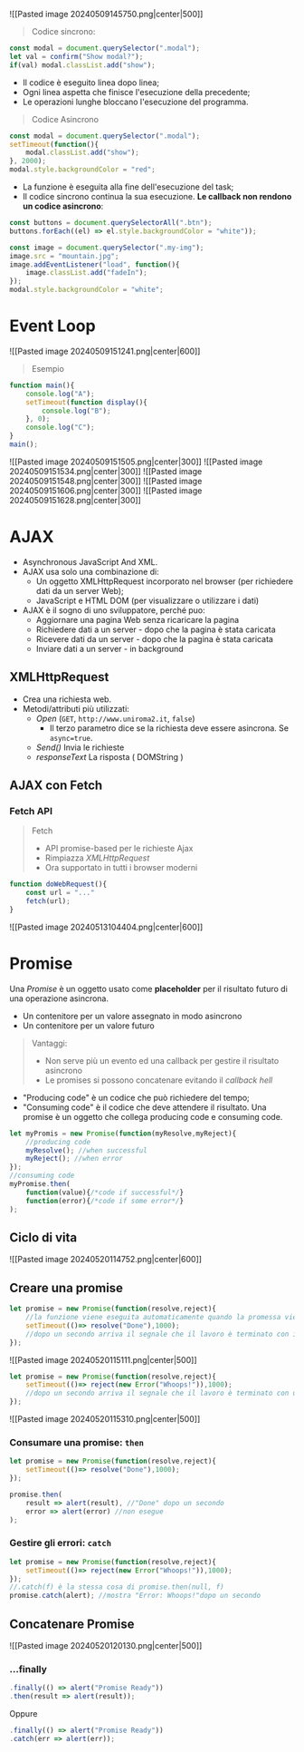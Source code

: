 ![[Pasted image 20240509145750.png|center|500]]

> Codice sincrono:

```js
const modal = document.querySelector(".modal");
let val = confirm("Show modal?");
if(val) modal.classList.add("show");
```

- Il codice è eseguito linea dopo linea;
- Ogni linea aspetta che finisce l'esecuzione della precedente;
- Le operazioni lunghe bloccano l'esecuzione del programma.

> Codice Asincrono

```js
const modal = document.querySelector(".modal");
setTimeout(function(){
	modal.classList.add("show");
}, 2000);
modal.style.backgroundColor = "red";
```

- La funzione è eseguita alla fine dell'esecuzione del task;
- Il codice sincrono continua la sua esecuzione.
**Le callback non rendono un codice asincrono**:
```js
const buttons = document.querySelectorAll(".btn");
buttons.forEach((el) => el.style.backgroundColor = "white"));
```

```js
const image = document.querySelector(".my-img");
image.src = "mountain.jpg";
image.addEventListener("load", function(){
	image.classList.add("fadeIn");
});
modal.style.backgroundColor = "white";
```
# Event Loop
![[Pasted image 20240509151241.png|center|600]]

>Esempio

```js
function main(){
	console.log("A");
	setTimeout(function display(){
		console.log("B");
	}, 0);
	console.log("C");
}
main();
```
![[Pasted image 20240509151505.png|center|300]]
![[Pasted image 20240509151534.png|center|300]]
![[Pasted image 20240509151548.png|center|300]]
![[Pasted image 20240509151606.png|center|300]]
![[Pasted image 20240509151628.png|center|300]]
# AJAX
- Asynchronous JavaScript And XML.
- AJAX usa solo una combinazione di:
	- Un oggetto XMLHttpRequest incorporato nel browser (per richiedere dati da un server Web);
	-  JavaScript e HTML DOM (per visualizzare o utilizzare i dati)
- AJAX è il sogno di uno sviluppatore, perché puo:
	- Aggiornare una pagina Web senza ricaricare la pagina
	- Richiedere dati a un server - dopo che la pagina è stata caricata
	- Ricevere dati da un server - dopo che la pagina è stata caricata
	- Inviare dati a un server - in background
## XMLHttpRequest
- Crea una richiesta web.
- Metodi/attributi più utilizzati:
	- *Open* (`GET`, `http://www.uniroma2.it`, `false`)
		- Il terzo parametro dice se la richiesta deve essere asincrona. Se `async=true`.
	- *Send()* Invia le richieste
	- *responseText* La risposta ( DOMString )
## AJAX con Fetch
### Fetch API
>Fetch
>- API promise-based per le richieste Ajax
>- Rimpiazza *XMLHttpRequest*
>- Ora supportato in tutti i browser moderni

```js
function doWebRequest(){
	const url = "..."
	fetch(url);
}
```
![[Pasted image 20240513104404.png|center|600]]
# Promise
Una *Promise* è un oggetto usato come **placeholder** per il risultato futuro di una operazione asincrona.
- Un contenitore per un valore assegnato in modo asincrono
- Un contenitore per un valore futuro
> Vantaggi:
> - Non serve più un evento ed una callback per gestire il risultato asincrono
> - Le promises si possono concatenare evitando il *callback hell*

- "Producing code" è un codice che può richiedere del tempo;
- "Consuming code" è il codice che deve attendere il risultato.
Una promise è un oggetto che collega producing code e consuming code.
```js
let myPromis = new Promise(function(myResolve,myReject){
	//producing code
	myResolve(); //when successful
	myReject(); //when error
});
//consuming code
myPromise.then(
	function(value){/*code if successful*/}
	function(error){/*code if some error*/}
);
```
## Ciclo di vita
![[Pasted image 20240520114752.png|center|600]]
## Creare una promise
```js
let promise = new Promise(function(resolve,reject){
	//la funzione viene eseguita automaticamente quando la promessa viene costruita
	setTimeout(()=> resolve("Done"),1000);
	//dopo un secondo arriva il segnale che il lavoro è terminato con il risultato "Done"
});
```
![[Pasted image 20240520115111.png|center|500]]
```js
let promise = new Promise(function(resolve,reject){
	setTimeout(()=> reject(new Error("Whoops!")),1000);
	//dopo un secondo arriva il segnale che il lavoro è terminato con un errore
});
```
![[Pasted image 20240520115310.png|center|500]]
### Consumare una promise: `then`
```js
let promise = new Promise(function(resolve,reject){
	setTimeout(()=> resolve("Done"),1000);
});

promise.then(
	result => alert(result), //"Done" dopo un secondo
	error => alert(error) //non esegue
);
```
### Gestire gli errori: `catch`
```js
let promise = new Promise(function(resolve,reject){
	setTimeout(()=> reject(new Error("Whoops!")),1000);
});
//.catch(f) è la stessa cosa di promise.then(null, f)
promise.catch(alert); //mostra "Error: Whoops!"dopo un secondo 
```
## Concatenare Promise
![[Pasted image 20240520120130.png|center|500]]
### ...finally
```js
.finally(() => alert("Promise Ready"))
.then(result => alert(result));
```
Oppure
```js
.finally(() => alert("Promise Ready"))
.catch(err => alert(err));
```
